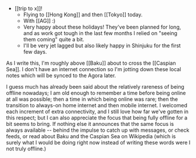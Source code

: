 - [[trip to x]]!
  - Flying to [[Hong Kong]] and then [[Tokyo]] today.
  - With [[AG]] :)
  - Very happy about these holidays! They've been planned for long, and as work got tough in the last few months I relied on "seeing them coming" quite a bit.
  - I'll be very jet lagged but also likely happy in Shinjuku for the first few days.

As I write this, I'm roughly above [[Baku]] about to cross the [[Caspian Sea]]. I don't have an internet connection so I'm jotting down these local notes which will be synced to the Agora later.

I guess much has already been said about the relatively rareness of being offline nowadays; I am old enough to remember a time before being online at all was possible; then a time in which being online was rare; then the transition to always-on home internet and then mobile internet. I welcomed each increment of extra connectivity, and I still love how far we've gotten in this respect; but I can also appreciate the focus that being fully offline for a bit seems to bring. If nothing else it announces that the same focus is always available -- behind the impulse to catch up with messages, or check feeds, or read about Baku and the Caspian Sea on Wikipedia (which is surely what I would be doing right now instead of writing these words were I not truly offline.)
